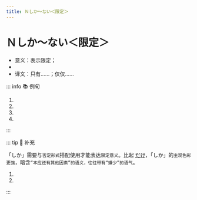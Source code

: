 ```yaml
---
title: Ｎしか～ない＜限定＞
---
```

            
# Ｎしか～ない＜限定＞

* 意义：表示限定；
* <grammer-content sentence="接续：名词 + しか + **否定的表达方式**；" />
* 译文：只有......；仅仅......

::: info :books: 例句

1. <grammer-content id='1-9-9-0' sentence="[辞書/じしょ]は[英語/えいご]と[日本語/にほんご]**しかありません**。" trans="词典只有英语和日语。" />
2. <grammer-content id='1-9-9-1' sentence="アフレコ[大会/だいかい]は[日本語学科/にほんごがっか]の[学生/がくせい]**しか[参加/さんか]できません**。" trans="后期录音大会只有日语专业的学生才能参加。" />
3. <grammer-content id='1-9-9-2' sentence="[会話/かいわ]の[授業/じゅぎょう]は[一週間/いっしゅかん]に[一回/いっかい]**しかありません**。" trans="会话课一周就一次。" />
4. <grammer-content id='1-9-9-3' sentence="いろいろな[町/まち]へ[行/い]きたいですが、[時間/じかん]がなくて[北京/ぺきん]と[天津/てんしん]**しか[行/い]きませんでした**。" trans="我想去各种各样的城市，但是没有时间，只去了北京和天津。" />

:::

::: tip :bookmark: 补充

「しか」需要与`否定形式`搭配使用才能表达`限定意义`。比起 [だけ](./1-9-8.md)，「しか」的`主观色彩更强`，暗含`“本应还有其他因素”的语义，往往带有“嫌少”的语气`。

<div class="bunpou-block">

1. <grammer-content id='1-9-9-4' sentence="[果物/くだもの]**だけ**[食/た]べました。" trans="只吃了水果。(由于某种原因，只能吃水果，比如正在减肥期间。)" />
2. <grammer-content id='1-9-9-5' sentence="[果物/くだもの]**しか[食/た]べませんでした**。" trans="只吃了水果。(本来可以吃别的，但是目前只有水果可以吃。)" />

</div>

:::
